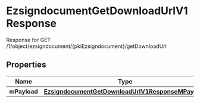 

# EzsigndocumentGetDownloadUrlV1Response

Response for GET /1/object/ezsigndocument/{pkiEzsigndocument}/getDownloadUrl

## Properties

| Name | Type | Description | Notes |
|------------ | ------------- | ------------- | -------------|
|**mPayload** | [**EzsigndocumentGetDownloadUrlV1ResponseMPayload**](EzsigndocumentGetDownloadUrlV1ResponseMPayload.md) |  |  |



